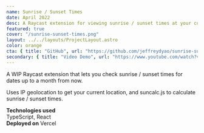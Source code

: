 ```yaml
---
name: Sunrise / Sunset Times
date: April 2022
desc: A Raycast extension for viewing sunrise / sunset times at your current location.
featured: true
cover: "/sunrise-sunset-times.png"
layout: ../../layouts/ProjectLayout.astro
color: orange
cta: { title: "GitHub", url: "https://github.com/jeffreydyao/sunrise-sunset-times" }
secondary: { title: "Video Demo", url: "https://www.youtube.com/watch?v=fDuQmP4NryE" }
---
```


A WIP Raycast extension that lets you check sunrise / sunset times for dates up to a month from now.

Uses IP geolocation to get your current location, and suncalc.js to calculate sunrise / sunset times.

**Technologies used**  
TypeScript, React  
**Deployed on**
Vercel
